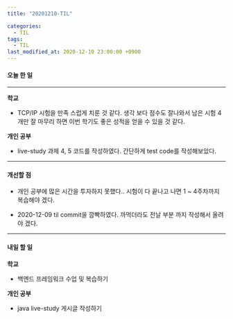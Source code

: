 ```yaml
---
title: "20201210-TIL"

categories:
  - TIL
tags:
  - TIL
last_modified_at: 2020-12-10 23:00:00 +0900
---
```


#### 오늘 한 일

---

__학교__

 - TCP/IP 시험을 만족 스럽게 치룬 것 같다. 생각 보다 점수도 잘나와서 남은 시험 4개만 잘 마무리 하면 이번 학기도 좋은 성적을 얻을 수 있을 것 같다.  

__개인 공부__

 - live-study 과제 4, 5 코드를 작성하였다. 간단하게 test code를 작성해보았다.

---

#### 개선할 점
 
 - 개인 공부에 많은 시간을 투자하지 못했다.. 시험이 다 끝나고 나면 1 ~ 4주차까지 복습해야 겠다.

 - 2020-12-09 til commit을 깜빡하였다. 까먹더라도 전날 부분 까지 작성해서 올려야 겠다.

---

#### 내일 할 일

__학교__

 - 백엔드 프레임워크 수업 및 복습하기

__개인 공부__

 - java live-study 게시글 작성하기

